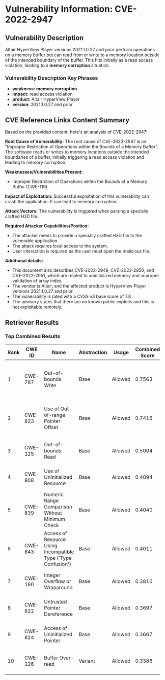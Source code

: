 # Vulnerability Information: CVE-2022-2947

## Vulnerability Description
Altair HyperView Player versions 2021.1.0.27 and prior perform operations on a memory buffer but can read from or write to a memory location outside of the intended boundary of the buffer. This hits initially as a read access violation, leading to a **memory corruption** situation.

### Vulnerability Description Key Phrases
- **weakness:** **memory corruption**
- **impact:** read access violation
- **product:** Altair HyperView Player
- **version:** 2021.1.0.27 and prior

## CVE Reference Links Content Summary
Based on the provided content, here's an analysis of CVE-2022-2947:

**Root Cause of Vulnerability:**
The root cause of CVE-2022-2947 is an "Improper Restriction of Operations within the Bounds of a Memory Buffer". The software reads or writes to memory locations outside the intended boundaries of a buffer, initially triggering a read access violation and leading to memory corruption.

**Weaknesses/Vulnerabilities Present:**
- Improper Restriction of Operations within the Bounds of a Memory Buffer (CWE-119)

**Impact of Exploitation:**
Successful exploitation of this vulnerability can crash the application. It can lead to memory corruption.

**Attack Vectors:**
The vulnerability is triggered when parsing a specially crafted H3D file.

**Required Attacker Capabilities/Position:**
- The attacker needs to provide a specially crafted H3D file to the vulnerable application.
- The attack requires local access to the system.
- User interaction is required as the user must open the malicious file.

**Additional details:**
- This document also describes CVE-2022-2949, CVE-2022-2950, and CVE-2022-2951, which are related to uninitialized memory and improper validation of array index.
- The vendor is Altair, and the affected product is HyperView Player versions 2021.1.0.27 and prior.
- The vulnerability is rated with a CVSS v3 base score of 7.8
- The advisory states that there are no known public exploits and this is not exploitable remotely.

## Retriever Results

### Top Combined Results

| Rank | CWE ID | Name | Abstraction | Usage | Combined Score | Retrievers | Individual Scores |
|------|--------|------|-------------|-------|---------------|------------|-------------------|
| 1 | CWE-787 | Out-of-bounds Write | Base | Allowed | 0.7563 | dense, sparse, graph | dense: 0.519, sparse: 0.243, graph: 1.000 |
| 2 | CWE-823 | Use of Out-of-range Pointer Offset | Base | Allowed | 0.7416 | dense, sparse, graph | dense: 0.489, sparse: 0.244, graph: 1.000 |
| 3 | CWE-125 | Out-of-bounds Read | Base | Allowed | 0.5004 | sparse, graph | sparse: 0.250, graph: 1.000 |
| 4 | CWE-908 | Use of Uninitialized Resource | Base | Allowed | 0.4094 | dense, sparse | dense: 0.513, sparse: 0.267 |
| 5 | CWE-839 | Numeric Range Comparison Without Minimum Check | Base | Allowed | 0.4040 | sparse, graph | sparse: 0.213, graph: 0.789 |
| 6 | CWE-843 | Access of Resource Using Incompatible Type ('Type Confusion') | Base | Allowed | 0.4011 | sparse, graph | sparse: 0.208, graph: 0.789 |
| 7 | CWE-190 | Integer Overflow or Wraparound | Base | Allowed | 0.3810 | dense, sparse | dense: 0.499, sparse: 0.230 |
| 8 | CWE-822 | Untrusted Pointer Dereference | Base | Allowed | 0.3697 | sparse, graph | sparse: 0.214, graph: 0.691 |
| 9 | CWE-824 | Access of Uninitialized Pointer | Base | Allowed | 0.3667 | sparse, graph | sparse: 0.210, graph: 0.691 |
| 10 | CWE-126 | Buffer Over-read | Variant | Allowed | 0.3386 | dense, sparse | dense: 0.496, sparse: 0.207 |

